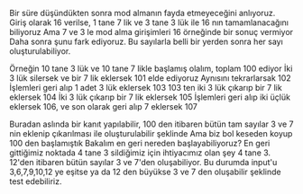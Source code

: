 Bir süre düşündükten sonra mod almanın fayda etmeyeceğini anlıyoruz. Giriş olarak 16 verilse, 1 tane 7 lik ve 3 tane 3 lük ile 16 nın tamamlanacağını biliyoruz
Ama 7 ve 3 le mod alma girişimleri 16 örneğinde bir sonuç vermiyor
Daha sonra şunu fark ediyoruz. Bu sayılarla belli bir yerden sonra her sayı oluşturulabiliyor.

Örneğin 10 tane 3 lük ve 10 tane 7 likle başlamış olalım, toplam 100 ediyor
İki 3 lük silersek ve bir 7 lik eklersek 101 elde ediyoruz
Aynısını tekrarlarsak 102
İşlemleri geri alıp 1 adet 3 lük eklersek 103
103 ten iki 3 lük çıkarıp bir 7 lik eklersek 104
İki 3 lük çıkarıp bir 7 lik eklersek 105
İşlemleri geri alıp iki üçlük eklersek 106, ve son olarak geri alıp 7 eklersek 107

Buradan aslında bir kanıt yapılabilir, 100 den itibaren bütün tam sayılar 3 ve 7 nin eklenip çıkarılması ile oluşturulabilir şeklinde
Ama biz bol keseden koyup 100 den başlamıştık
Bakalım en geri nereden başlayabiliyoruz?
En geri gittiğimiz noktada 4 tane 3 sildiğimiz için ihtiyacımız olan şey 4 tane 3. 12'den itibaren bütün sayılar 3 ve 7'den oluşabiliyor.
Bu durumda input'u 3,6,7,9,10,12 ye eşitse ya da 12 den büyükse 3 ve 7 den oluşabilir şeklinde test edebiliriz.